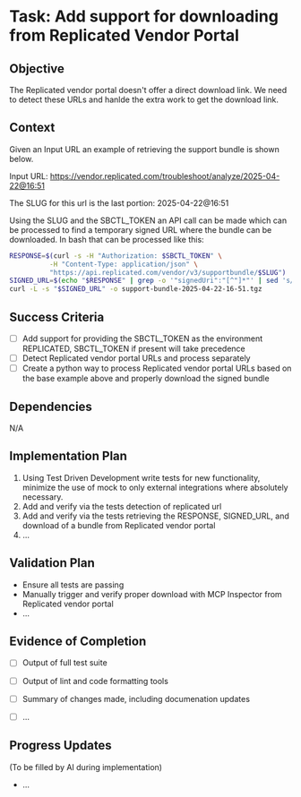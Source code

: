 # Task: Add support for downloading from Replicated Vendor Portal

## Objective
The Replicated vendor portal doesn't offer a direct download link. We need to detect these URLs and hanlde the extra work to get the download link.

## Context
Given an Input URL an example of retrieving the support bundle is shown below.

Input URL: https://vendor.replicated.com/troubleshoot/analyze/2025-04-22@16:51

The SLUG for this url is the last portion: 2025-04-22@16:51

Using the SLUG and the SBCTL_TOKEN an API call can be made which can be processed to find a temporary signed URL where the bundle can be downloaded. In bash that can be processed like this:

``` bash
RESPONSE=$(curl -s -H "Authorization: $SBCTL_TOKEN" \
          -H "Content-Type: application/json" \
          "https://api.replicated.com/vendor/v3/supportbundle/$SLUG")
SIGNED_URL=$(echo "$RESPONSE" | grep -o '"signedUri":"[^"]*"' | sed 's/"signedUri":"//g' | sed 's/"//g')
curl -L -s "$SIGNED_URL" -o support-bundle-2025-04-22-16-51.tgz
```

## Success Criteria
- [ ] Add support for providing the SBCTL_TOKEN as the environment REPLICATED, SBCTL_TOKEN if present will take precedence
- [ ] Detect Replicated vendor portal URLs and process separately
- [ ] Create a python way to process Replicated vendor portal URLs based on the base example above and properly download the signed bundle

## Dependencies
N/A

## Implementation Plan
1. Using Test Driven Development write tests for new functionality, minimize the use of mock to only external integrations where absolutely necessary.
2. Add and verify via the tests detection of replicated url
3. Add and verify via the tests retrieving the RESPONSE, SIGNED_URL, and download of a bundle from Replicated vendor portal
4. ...

## Validation Plan
- Ensure all tests are passing
- Manually trigger and verify proper download with MCP Inspector from Replicated vendor portal
- ...

## Evidence of Completion
- [ ] Output of full test suite
- [ ] Output of lint and code formatting tools
- [ ] Summary of changes made, including documenation updates
- [ ] ...


## Progress Updates
(To be filled by AI during implementation)
* ...
